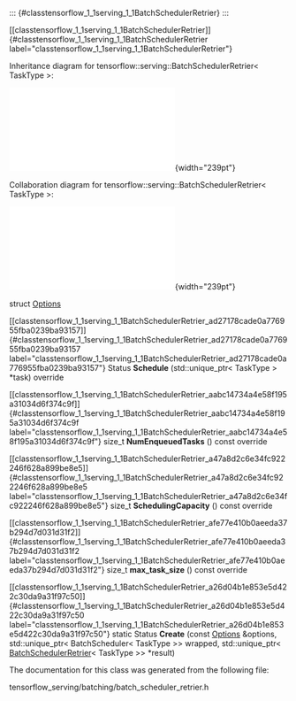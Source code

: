 ::: {#classtensorflow_1_1serving_1_1BatchSchedulerRetrier}
:::

[\[classtensorflow\_1\_1serving\_1\_1BatchSchedulerRetrier\]]{#classtensorflow_1_1serving_1_1BatchSchedulerRetrier
label="classtensorflow_1_1serving_1_1BatchSchedulerRetrier"}

Inheritance diagram for tensorflow::serving::BatchSchedulerRetrier$<$
TaskType $>$:

![image](classtensorflow_1_1serving_1_1BatchSchedulerRetrier__inherit__graph.pdf){width="239pt"}

Collaboration diagram for tensorflow::serving::BatchSchedulerRetrier$<$
TaskType $>$:

![image](classtensorflow_1_1serving_1_1BatchSchedulerRetrier__coll__graph.pdf){width="239pt"}

struct
[Options](#structtensorflow_1_1serving_1_1BatchSchedulerRetrier_1_1Options)

[\[classtensorflow\_1\_1serving\_1\_1BatchSchedulerRetrier\_ad27178cade0a776955fba0239ba93157\]]{#classtensorflow_1_1serving_1_1BatchSchedulerRetrier_ad27178cade0a776955fba0239ba93157
label="classtensorflow_1_1serving_1_1BatchSchedulerRetrier_ad27178cade0a776955fba0239ba93157"}
Status **Schedule** (std::unique\_ptr$<$ TaskType $>$ $\ast$task)
override

[\[classtensorflow\_1\_1serving\_1\_1BatchSchedulerRetrier\_aabc14734a4e58f195a31034d6f374c9f\]]{#classtensorflow_1_1serving_1_1BatchSchedulerRetrier_aabc14734a4e58f195a31034d6f374c9f
label="classtensorflow_1_1serving_1_1BatchSchedulerRetrier_aabc14734a4e58f195a31034d6f374c9f"}
size\_t **NumEnqueuedTasks** () const override

[\[classtensorflow\_1\_1serving\_1\_1BatchSchedulerRetrier\_a47a8d2c6e34fc922246f628a899be8e5\]]{#classtensorflow_1_1serving_1_1BatchSchedulerRetrier_a47a8d2c6e34fc922246f628a899be8e5
label="classtensorflow_1_1serving_1_1BatchSchedulerRetrier_a47a8d2c6e34fc922246f628a899be8e5"}
size\_t **SchedulingCapacity** () const override

[\[classtensorflow\_1\_1serving\_1\_1BatchSchedulerRetrier\_afe77e410b0aeeda37b294d7d031d31f2\]]{#classtensorflow_1_1serving_1_1BatchSchedulerRetrier_afe77e410b0aeeda37b294d7d031d31f2
label="classtensorflow_1_1serving_1_1BatchSchedulerRetrier_afe77e410b0aeeda37b294d7d031d31f2"}
size\_t **max\_task\_size** () const override

[\[classtensorflow\_1\_1serving\_1\_1BatchSchedulerRetrier\_a26d04b1e853e5d422c30da9a31f97c50\]]{#classtensorflow_1_1serving_1_1BatchSchedulerRetrier_a26d04b1e853e5d422c30da9a31f97c50
label="classtensorflow_1_1serving_1_1BatchSchedulerRetrier_a26d04b1e853e5d422c30da9a31f97c50"}
static Status **Create** (const
[Options](#structtensorflow_1_1serving_1_1BatchSchedulerRetrier_1_1Options)
&options, std::unique\_ptr$<$ BatchScheduler$<$ TaskType $>$$>$ wrapped,
std::unique\_ptr$<$
[BatchSchedulerRetrier](#classtensorflow_1_1serving_1_1BatchSchedulerRetrier)$<$
TaskType $>$$>$ $\ast$result)

The documentation for this class was generated from the following file:

tensorflow\_serving/batching/batch\_scheduler\_retrier.h
